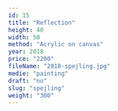 ```yaml
---
id: 15
title: "Reflection"
height: 40
width: 50
method: "Acrylic on canvas"
year: 2018
price: "2200"
fileName: "2018-spejling.jpg"
medie: "painting"
draft: "no"
slug: "spejling"
weight: "300"
---
```

